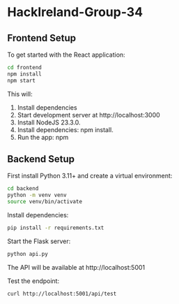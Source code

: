 # HackIreland-Group-34

## Frontend Setup
To get started with the React application:

```bash
cd frontend
npm install
npm start
```

This will:
1. Install dependencies
2. Start development server at http://localhost:3000
1. Install NodeJS 23.3.0.
2. Install dependencies: npm install.
3. Run the app: npm 

## Backend Setup

First install Python 3.11+ and create a virtual environment:

```bash
cd backend
python -m venv venv
source venv/bin/activate
```

Install dependencies:
```bash
pip install -r requirements.txt
```

Start the Flask server:
```bash
python api.py
```

The API will be available at http://localhost:5001

Test the endpoint:
```bash
curl http://localhost:5001/api/test
```